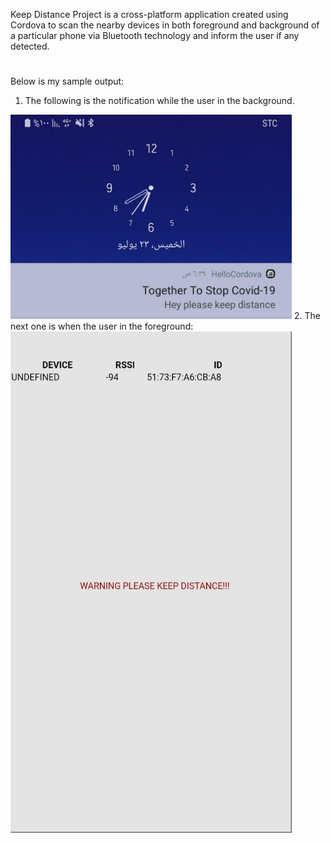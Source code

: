 Keep Distance Project is a cross-platform application created using Cordova to scan the nearby devices in both foreground and background of a particular phone via Bluetooth technology and inform the user if any detected. 
#
Below is my sample output:
1. The following is the notification while the user in the background.
<img src ="https://github.com/RehamAlJabr/KeepDistance/blob/master/Notification.jpeg" width="450" > 
2. The next one is when the user in the foreground:
<img src ="https://github.com/RehamAlJabr/KeepDistance/blob/master/Screen Shot 1441-12-02 at 6.41.42 AM.png" width="450"> 
